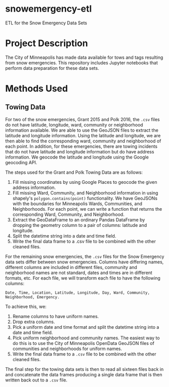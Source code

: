 # snowemergency-etl
ETL for the Snow Emergency Data Sets

# Project Description
The City of Minneapolis has made data available for tows and tags resulting from snow emergencies.  This repository includes Jupyter notebooks that perform data preparation for these data sets.

# Methods Used
## Towing Data
For two of the snow emergencies, Grant 2015 and Polk 2016, the `.csv` files do not have latitude, longitude, ward, community or neighborhood information available.  We are able to use the GeoJSON files to extract the latitude and longitude information.  Using the latitude and longitude, we are then able to find the corresponding ward, community and neighborhood of each point.  In addition, for these emergencies, there are towing incidents that do not have latitude and longitude information but do have address information.  We geocode the latitude and longitude using the Google geocoding API.

The steps used for the Grant and Polk Towing Data are as follows:

1.  Fill missing coordinates by using Google Places to geocode the given address information.
2.  Fill missing Ward, Community, and Neighborhood information in using shapely's `polygon.contains(point)` functionality. We have GeoJSONs with the boundaries for Minneapolis Wards, Communities, and Neighborhoods. For each point, we can write a function that returns the corresponding Ward, Community, and Neighborhood.
3.  Extract the GeoDataFrame to an ordinary Pandas DataFrame by dropping the geometry column to a pair of columns: latitude and longitude.
4.  Split the datetime string into a date and time field.
5.  Write the final data frame to a .csv file to be combined with the other cleaned files.

For the remaining snow emergencies, the `.csv` files for the Snow Emergency data sets differ between snow emergencies. Columns have differing names, different columns are included in different files, community and neighborhood names are not standard, dates and times are in different formats, etc. For each file, we will transform each file to have the following columns:

    Date, Time, Location, Latitude, Longitude, Day, Ward, Community, Neighborhood, Emergency.

To achieve this, we:

1.  Rename columns to have uniform names.
2.  Drop extra columns.
3.  Pick a uniform date and time format and split the datetime string into a date and time field.
4.  Pick uniform neighborhood and community names. The easiest way to do this is to use the City of Minneapolis OpenData GeoJSON files of communities and neighborhoods for uniform names.
5.  Write the final data frame to a `.csv` file to be combined with the other cleaned files.

The final step for the towing data sets is then to read all sixteen files back in and concatenate the data frames producing a single data frame that is then written back out to a `.csv` file.
